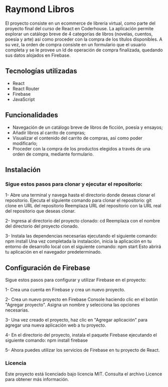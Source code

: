 # Raymond Libros
El proyecto consiste en un ecommerce de librería virtual, como parte del proyecto final del curso de React en Coderhouse. La aplicación permite explorar un catálogo breve de 4 categorías de libros (novelas, cuentos, poesía y arte) así como proceder con la compra de los títulos disponibles. A su vez, la orden de compra consiste en un formulario que el usuario completa y se le provee un Id de operación de compra finalizada, quedando sus datos alojados en Firebase.

## Tecnologías utilizadas
- React
- React Router
- Firebase
- JavaScript

## Funcionalidades
- Navegación de un catálogo breve de libros de ficción, poesía y ensayos;
- Añadir libros al carrito de compras;
- Visualizar el contenido del carrito de compras, así como poder modificarlo;
- Proceder con la compra de los productos elegidos a través de una orden de compra, mediante formulario.

## Instalación

### Sigue estos pasos para clonar y ejecutar el repositorio:

1- Abre una terminal y navega hasta el directorio donde deseas clonar el repositorio. 
   Ejecuta el siguiente comando para clonar el repositorio:
   git clone en URL del repositorio
   Reemplaza URL del repositorio con la URL real del repositorio que deseas clonar.

2- Ingresa al directorio del proyecto clonado:
   cd <nombre del directorio del proyecto>
   Reemplaza <nombre del directorio del proyecto> con el nombre del directorio del proyecto clonado.

3- Instala las dependencias necesarias ejecutando el siguiente comando:
   npm install
   Una vez completada la instalación, inicia la aplicación en tu entorno de desarrollo local con el   siguiente comando: npm start
   Esto abrirá tu aplicación en el navegador predeterminado.

## Configuración de Firebase
 Sigue estos pasos para configurar y utilizar Firebase en el proyecto:

 1- Crea una cuenta en Firebase y crea un nuevo proyecto.

 2- Crea un nuevo proyecto en Firebase Console haciendo clic en el botón "Agregar proyecto". Asigna un nombre y selecciona las opciones necesarias.

 3- Una vez creado el proyecto, haz clic en "Agregar aplicación" para agregar una nueva aplicación web a tu proyecto.

 4- En el directorio del proyecto, instala el paquete Firebase ejecutando el siguiente comando:
    npm install firebase
    
 5- Ahora puedes utilizar los servicios de Firebase en tu proyecto de React.

 ### Licencia
 Este proyecto está licenciado bajo licencia MIT. Consulta el archivo Licence para obtener más información.